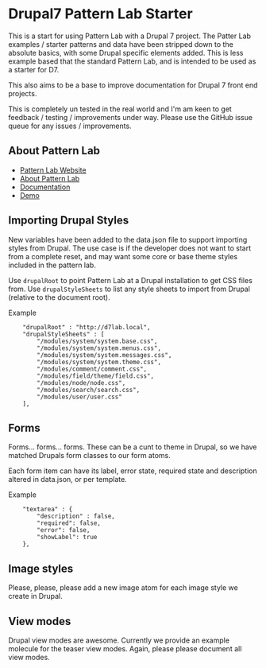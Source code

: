 # Drupal7 Pattern Lab Starter
This is a start for using Pattern Lab with a Drupal 7 project. The Patter Lab examples / starter patterns and data
have been stripped down to the absolute basics, with some Drupal specific elements added. This is less example based
that the standard Pattern Lab, and is intended to be used as a starter for D7.

This also aims to be a base to improve documentation for Drupal 7 front end projects.

This is completely un tested in the real world and I'm am keen to get feedback / testing / improvements under way. Please
use the GitHub issue queue for any issues / improvements.

## About Pattern     Lab
- [Pattern Lab Website](http://patternlab.io/)
- [About Pattern Lab](http://patternlab.io/about.html)
- [Documentation](http://patternlab.io/docs/index.html)
- [Demo](http://demo.patternlab.io/)

## Importing Drupal Styles
New variables have been added to the data.json file to support importing styles from Drupal. The use case is if the 
developer does not want to start from a complete reset, and may want some core or base theme styles included in the 
pattern lab.

Use `drupalRoot` to point Pattern Lab at a Drupal installation to get CSS files from.
Use `drupalStyleSheets` to list any style sheets to import from Drupal (relative to the document root).

Example

```
    "drupalRoot" : "http://d7lab.local",
    "drupalStyleSheets" : [
        "/modules/system/system.base.css",
        "/modules/system/system.menus.css",
        "/modules/system/system.messages.css",
        "/modules/system/system.theme.css",
        "/modules/comment/comment.css",
        "/modules/field/theme/field.css",
        "/modules/node/node.css",
        "/modules/search/search.css",
        "/modules/user/user.css"
    ],
```

## Forms
Forms... forms... forms. These can be a cunt to theme in Drupal, so we have matched Drupals form classes to our form
atoms.

Each form item can have its label, error state, required state and description altered in data.json, or per template.

Example

```
    "textarea" : {
        "description" : false,
        "required": false,
        "error": false,
        "showLabel": true
    },
```

## Image styles
Please, please, please add a new image atom for each image style we create in Drupal.

## View modes
Drupal view modes are awesome. Currently we provide an example molecule for the teaser view modes. Again, please please
document all view modes.